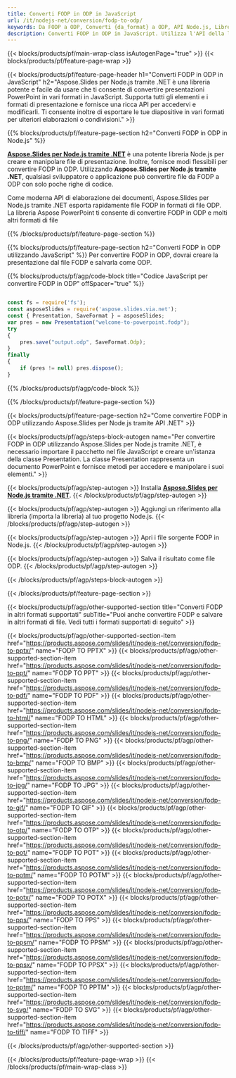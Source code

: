 ```yaml
---
title: Converti FODP in ODP in JavaScript
url: /it/nodejs-net/conversion/fodp-to-odp/
keywords: Da FODP a ODP, Converti {da_format} a ODP, API Node.js, Libreria JavaScript, FODP, ODP
description: Converti FODP in ODP in JavaScript. Utilizza l'API della libreria Node.js per convertire i file FODP in ODP
---
```


{{< blocks/products/pf/main-wrap-class isAutogenPage="true" >}}
{{< blocks/products/pf/feature-page-wrap >}}

{{< blocks/products/pf/feature-page-header h1="Converti FODP in ODP in JavaScript" h2="Aspose.Slides per Node.js tramite .NET è una libreria potente e facile da usare che ti consente di convertire presentazioni PowerPoint in vari formati in JavaScript. Supporta tutti gli elementi e i formati di presentazione e fornisce una ricca API per accedervi e modificarli. Ti consente inoltre di esportare le tue diapositive in vari formati per ulteriori elaborazioni o condivisioni." >}}

{{% blocks/products/pf/feature-page-section h2="Converti FODP in ODP in Node.js" %}}

[**Aspose.Slides per Node.js tramite .NET**](https://products.aspose.com/slides/it/nodejs-net/) è una potente libreria Node.js per creare e manipolare file di presentazione. Inoltre, fornisce modi flessibili per convertire FODP in ODP. Utilizzando **Aspose.Slides per Node.js tramite .NET**, qualsiasi sviluppatore o applicazione può convertire file da FODP a ODP con solo poche righe di codice.

Come moderna API di elaborazione dei documenti, Aspose.Slides per Node.js tramite .NET esporta rapidamente file FODP in formati di file ODP. La libreria Aspose PowerPoint ti consente di convertire FODP in ODP e molti altri formati di file

{{% /blocks/products/pf/feature-page-section %}}

{{% blocks/products/pf/feature-page-section  h2="Converti FODP in ODP utilizzando JavaScript" %}}
Per convertire FODP in ODP, dovrai creare la presentazione dal file FODP e salvarla come ODP.

{{% blocks/products/pf/agp/code-block title="Codice JavaScript per convertire FODP in ODP" offSpacer="true" %}}

```javascript

const fs = require('fs');
const asposeSlides = require('aspose.slides.via.net');
const { Presentation, SaveFormat } = asposeSlides;
var pres = new Presentation("welcome-to-powerpoint.fodp");
try
{
    pres.save("output.odp", SaveFormat.Odp);
}
finally
{
    if (pres != null) pres.dispose();
}
```


{{% /blocks/products/pf/agp/code-block %}}

{{% /blocks/products/pf/feature-page-section %}}

{{< blocks/products/pf/feature-page-section  h2="Come convertire FODP in ODP utilizzando Aspose.Slides per Node.js tramite API .NET" >}}

{{< blocks/products/pf/agp/steps-block-autogen name="Per convertire FODP in ODP utilizzando Aspose.Slides per Node.js tramite .NET, è necessario importare il pacchetto nel file JavaScript e creare un'istanza della classe Presentation. La classe Presentation rappresenta un documento PowerPoint e fornisce metodi per accedere e manipolare i suoi elementi." >}}

{{< blocks/products/pf/agp/step-autogen >}}
Installa [**Aspose.Slides per Node.js tramite .NET**](https://products.aspose.com/slides/it/nodejs-net/).
{{< /blocks/products/pf/agp/step-autogen >}}

{{< blocks/products/pf/agp/step-autogen >}}
Aggiungi un riferimento alla libreria (importa la libreria) al tuo progetto Node.js.
{{< /blocks/products/pf/agp/step-autogen >}}

{{< blocks/products/pf/agp/step-autogen >}}
Apri i file sorgente FODP in Node.js.
{{< /blocks/products/pf/agp/step-autogen >}}

{{< blocks/products/pf/agp/step-autogen >}}
Salva il risultato come file ODP.
{{< /blocks/products/pf/agp/step-autogen >}}

{{< /blocks/products/pf/agp/steps-block-autogen >}}

{{< /blocks/products/pf/feature-page-section >}}

{{< blocks/products/pf/agp/other-supported-section title="Converti FODP in altri formati supportati" subTitle="Puoi anche convertire FODP e salvare in altri formati di file. Vedi tutti i formati supportati di seguito" >}}

{{< blocks/products/pf/agp/other-supported-section-item href="https://products.aspose.com/slides/it/nodejs-net/conversion/fodp-to-pptx/" name="FODP TO PPTX" >}}
{{< blocks/products/pf/agp/other-supported-section-item href="https://products.aspose.com/slides/it/nodejs-net/conversion/fodp-to-ppt/" name="FODP TO PPT" >}}
{{< blocks/products/pf/agp/other-supported-section-item href="https://products.aspose.com/slides/it/nodejs-net/conversion/fodp-to-pdf/" name="FODP TO PDF" >}}
{{< blocks/products/pf/agp/other-supported-section-item href="https://products.aspose.com/slides/it/nodejs-net/conversion/fodp-to-html/" name="FODP TO HTML" >}}
{{< blocks/products/pf/agp/other-supported-section-item href="https://products.aspose.com/slides/it/nodejs-net/conversion/fodp-to-png/" name="FODP TO PNG" >}}
{{< blocks/products/pf/agp/other-supported-section-item href="https://products.aspose.com/slides/it/nodejs-net/conversion/fodp-to-bmp/" name="FODP TO BMP" >}}
{{< blocks/products/pf/agp/other-supported-section-item href="https://products.aspose.com/slides/it/nodejs-net/conversion/fodp-to-jpg/" name="FODP TO JPG" >}}
{{< blocks/products/pf/agp/other-supported-section-item href="https://products.aspose.com/slides/it/nodejs-net/conversion/fodp-to-gif/" name="FODP TO GIF" >}}
{{< blocks/products/pf/agp/other-supported-section-item href="https://products.aspose.com/slides/it/nodejs-net/conversion/fodp-to-otp/" name="FODP TO OTP" >}}
{{< blocks/products/pf/agp/other-supported-section-item href="https://products.aspose.com/slides/it/nodejs-net/conversion/fodp-to-pot/" name="FODP TO POT" >}}
{{< blocks/products/pf/agp/other-supported-section-item href="https://products.aspose.com/slides/it/nodejs-net/conversion/fodp-to-potm/" name="FODP TO POTM" >}}
{{< blocks/products/pf/agp/other-supported-section-item href="https://products.aspose.com/slides/it/nodejs-net/conversion/fodp-to-potx/" name="FODP TO POTX" >}}
{{< blocks/products/pf/agp/other-supported-section-item href="https://products.aspose.com/slides/it/nodejs-net/conversion/fodp-to-pps/" name="FODP TO PPS" >}}
{{< blocks/products/pf/agp/other-supported-section-item href="https://products.aspose.com/slides/it/nodejs-net/conversion/fodp-to-ppsm/" name="FODP TO PPSM" >}}
{{< blocks/products/pf/agp/other-supported-section-item href="https://products.aspose.com/slides/it/nodejs-net/conversion/fodp-to-ppsx/" name="FODP TO PPSX" >}}
{{< blocks/products/pf/agp/other-supported-section-item href="https://products.aspose.com/slides/it/nodejs-net/conversion/fodp-to-pptm/" name="FODP TO PPTM" >}}
{{< blocks/products/pf/agp/other-supported-section-item href="https://products.aspose.com/slides/it/nodejs-net/conversion/fodp-to-svg/" name="FODP TO SVG" >}}
{{< blocks/products/pf/agp/other-supported-section-item href="https://products.aspose.com/slides/it/nodejs-net/conversion/fodp-to-tiff/" name="FODP TO TIFF" >}}


{{< /blocks/products/pf/agp/other-supported-section >}}

{{< /blocks/products/pf/feature-page-wrap >}}
{{< /blocks/products/pf/main-wrap-class >}}